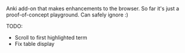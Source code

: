 Anki add-on that makes enhancements to the browser. So far it's just a proof-of-concept playground. Can safely ignore :)


TODO:
- Scroll to first highlighted term
- Fix table display
